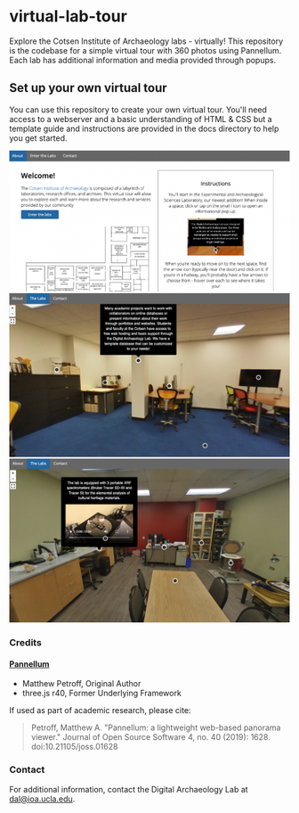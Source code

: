 # virtual-lab-tour

Explore the Cotsen Institute of Archaeology labs - virtually! This repository is the codebase for a simple virtual tour with 360 photos using Pannellum. Each lab has additional information and media provided through popups.

## Set up your own virtual tour

You can use this repository to create your own virtual tour. You'll need access to a webserver and a basic understanding of HTML & CSS but a template guide and instructions are provided in the docs directory to help you get started.

![Landing page](./docs/landing.png)
![Example 1](./docs/example01.png)
![Example 2](./docs/example02.png)

### Credits

#### [Pannellum](https://github.com/mpetroff/pannellum)

- Matthew Petroff, Original Author
- three.js r40, Former Underlying Framework

If used as part of academic research, please cite:

> Petroff, Matthew A. "Pannellum: a lightweight web-based panorama viewer." Journal of Open Source Software 4, no. 40 (2019): 1628. doi:10.21105/joss.01628

### Contact

For additional information, contact the Digital Archaeology Lab at [dal@ioa.ucla.edu](mailto:dal@ioa.ucla.edu).
